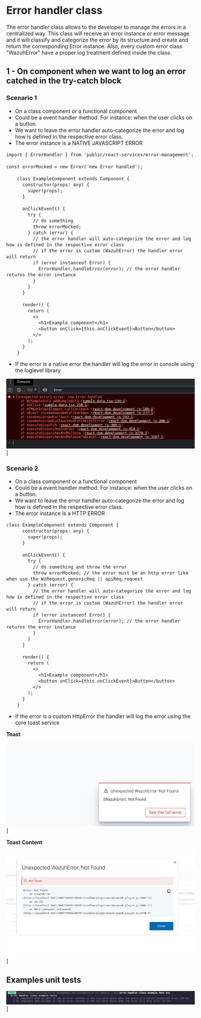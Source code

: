 # Error handler class

The error handler class allows to the developer to manage the errors in a centralized way.
This class will receive an error instance or error message and it will classify and categorize the error by its structure and create and return the corresponding Error instance.
Also, every custom error class "WazuhError" have a proper log treatment defined inside the class.

## 1 - On component when we want to log an error catched in the try-catch block

### Scenario 1
- On a class component or a functional component
- Could be a event handler method. For instance: when the user clicks on a button.
- We want to leave the error handler auto-categorize the error and log how is defined in the respective error class.
- The error instance is a NATIVE JAVASCRIPT ERROR

```tsx
import { ErrorHandler } from 'public/react-services/error-management';

const errorMocked = new Error('new Error handled');

    class ExampleComponent extends Component {
      constructor(props: any) {
        super(props);
      }

      onClickEvent() {
        try {
          // do something
          throw errorMocked;
        } catch (error) {
          // the error handler will auto-categorize the error and log how is defined in the respective error class
          // if the error is custom (WazuhError) the handler error will return
          if (error instanceof Error) {
            ErrorHandler.handleError(error); // the error handler returns the error instance
          }
        }
      }

      render() {
        return (
          <>
            <h1>Example component</h1>
            <button onClick={this.onClickEvent}>Button</button>
          </>
        );
      }
    }

```

- If the error is a native error the handler will log the error in console using the loglevel library

![error-handler-class](../../images/error-handler-class-example-log-native-error.png)]


### Scenario 2
- On a class component or a functional component
- Could be a event handler method. For instance: when the user clicks on a button.
- We want to leave the error handler auto-categorize the error and log how is defined in the respective error class.
- The error instance is a HTTP ERROR

```tsx
class ExampleComponent extends Component {
      constructor(props: any) {
        super(props);
      }

      onClickEvent() {
        try {
          // do something and throw the error
          throw errorMocked; // the error must be an http error like when use the WzRequest.genericReq || apiReq.request
        } catch (error) {
          // the error handler will auto-categorize the error and log how is defined in the respective error class
          // if the error is custom (WazuhError) the handler error will return
          if (error instanceof Error) {
            ErrorHandler.handleError(error); // the error handler returns the error instance
          }
        }
      }

      render() {
        return (
          <>
            <h1>Example component</h1>
            <button onClick={this.onClickEvent}>Button</button>
          </>
        );
      }
    }
```


- if the error is a custom HttpError the handler will log the error using the core toast service

**Toast**

![error-handler-class-http](../../images/error-handler-class-example-log-http-error.png)]

**Toast Content**

![error-handler-class-http](../../images/error-handler-class-example-log-http-error-2.png)]


## Examples unit tests

![error-handler-class-unit-tests](../../images/error-handler-examples-unit-tests.png)]
